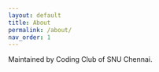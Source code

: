 ```yaml
---
layout: default
title: About
permalink: /about/
nav_order: 1
---
```


Maintained by Coding Club of SNU Chennai.
